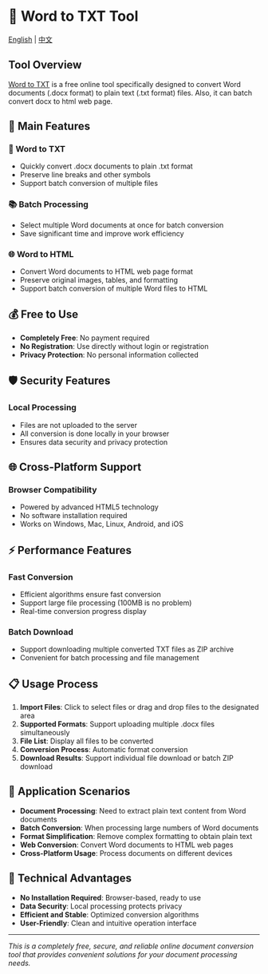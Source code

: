 # 📄 Word to TXT Tool

[English](word-to-txt-tool.md) | [中文](word-to-txt-tool-zh.md)

## Tool Overview

[Word to TXT](https://word.to.txt.janqi.com/) is a free online tool specifically designed to convert Word documents (.docx format) to plain text (.txt format) files. Also, it can batch convert docx to html web page.

## 🚀 Main Features

### 📄 Word to TXT
- Quickly convert .docx documents to plain .txt format
- Preserve line breaks and other symbols
- Support batch conversion of multiple files

### 📚 Batch Processing
- Select multiple Word documents at once for batch conversion
- Save significant time and improve work efficiency

### 🌐 Word to HTML
- Convert Word documents to HTML web page format
- Preserve original images, tables, and formatting
- Support batch conversion of multiple Word files to HTML

## 💰 Free to Use

- **Completely Free**: No payment required
- **No Registration**: Use directly without login or registration
- **Privacy Protection**: No personal information collected

## 🛡️ Security Features

### Local Processing
- Files are not uploaded to the server
- All conversion is done locally in your browser
- Ensures data security and privacy protection

## 🌐 Cross-Platform Support

### Browser Compatibility
- Powered by advanced HTML5 technology
- No software installation required
- Works on Windows, Mac, Linux, Android, and iOS

## ⚡ Performance Features

### Fast Conversion
- Efficient algorithms ensure fast conversion
- Support large file processing (100MB is no problem)
- Real-time conversion progress display

### Batch Download
- Support downloading multiple converted TXT files as ZIP archive
- Convenient for batch processing and file management

## 📋 Usage Process

1. **Import Files**: Click to select files or drag and drop files to the designated area
2. **Supported Formats**: Support uploading multiple .docx files simultaneously
3. **File List**: Display all files to be converted
4. **Conversion Process**: Automatic format conversion
5. **Download Results**: Support individual file download or batch ZIP download

## 🎯 Application Scenarios

- **Document Processing**: Need to extract plain text content from Word documents
- **Batch Conversion**: When processing large numbers of Word documents
- **Format Simplification**: Remove complex formatting to obtain plain text
- **Web Conversion**: Convert Word documents to HTML web pages
- **Cross-Platform Usage**: Process documents on different devices

## 🔧 Technical Advantages

- **No Installation Required**: Browser-based, ready to use
- **Data Security**: Local processing protects privacy
- **Efficient and Stable**: Optimized conversion algorithms
- **User-Friendly**: Clean and intuitive operation interface

---

*This is a completely free, secure, and reliable online document conversion tool that provides convenient solutions for your document processing needs.* 